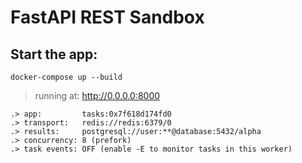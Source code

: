 # FastAPI REST Sandbox


## Start the app:
```
docker-compose up --build
```

> running at: http://0.0.0.0:8000

```
.> app:         tasks:0x7f618d174fd0
.> transport:   redis://redis:6379/0
.> results:     postgresql://user:**@database:5432/alpha
.> concurrency: 8 (prefork)
.> task events: OFF (enable -E to monitor tasks in this worker)
```